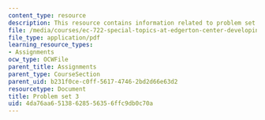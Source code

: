 ```yaml
---
content_type: resource
description: This resource contains information related to problem set 3.
file: /media/courses/ec-722-special-topics-at-edgerton-center-developing-world-prosthetics-spring-2010/4da76aa65138628556356ffc9db0c70a_MITEC_722S10_pset3.pdf
file_type: application/pdf
learning_resource_types:
- Assignments
ocw_type: OCWFile
parent_title: Assignments
parent_type: CourseSection
parent_uid: b231f0ce-c0ff-5617-4746-2bd2d66e63d2
resourcetype: Document
title: Problem set 3
uid: 4da76aa6-5138-6285-5635-6ffc9db0c70a
---
```

